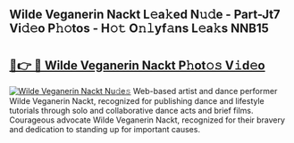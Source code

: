 ## Wilde Veganerin Nackt L𝚎a𝚔ed N𝚞𝚍e - Part-Jt7 Vi𝚍𝚎o P𝚑𝚘tos - H𝚘𝚝 O𝚗𝚕yf𝚊ns L𝚎a𝚔s NNB15

# <h2><a href="http://kfen316.oniu.top/?m=Wilde+Veganerin+Nackt">🔗👉 🔴 Wilde Veganerin Nackt P𝚑ot𝚘𝚜 V𝚒d𝚎o</a></h2>

[![Wilde Veganerin Nackt Nu𝚍e𝚜](https://i.imgur.com/0qMVB7G.gif)](http://kfen316.oniu.top/?m=Wilde+Veganerin+Nackt)
Web-based artist and dance performer Wilde Veganerin Nackt, recognized for publishing dance and lifestyle tutorials through solo and collaborative dance acts and brief films. Courageous advocate Wilde Veganerin Nackt, recognized for their bravery and dedication to standing up for important causes.  
